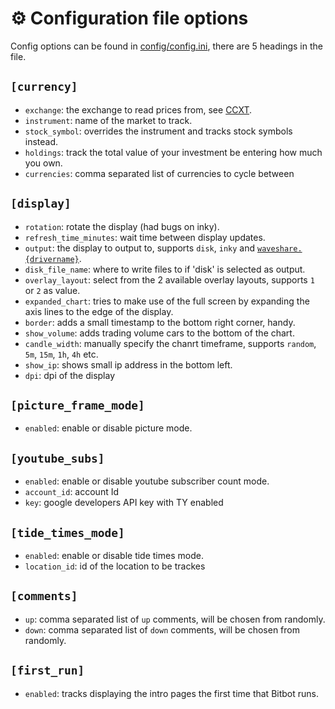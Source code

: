 # ⚙️ Configuration file options
Config options can be found in [config/config.ini](config/config.ini), there are 5 headings in the file.

## `[currency]`
 - `exchange`: the exchange to read prices from, see [CCXT](https://github.com/ccxt/ccxt/wiki/Exchange-Markets).
 - `instrument`: name of the market to track.
 - `stock_symbol`: overrides the instrument and tracks stock symbols instead.
 - `holdings`: track the total value of your investment be entering how much you own.
 - `currencies`: comma separated list of currencies to cycle between
 
## `[display]`
 - `rotation`: rotate the display (had bugs on inky).
 - `refresh_time_minutes`: wait time between display updates.
 - `output`: the display to output to, supports `disk`, `inky` and [`waveshare.{drivername}`](https://github.com/waveshare/e-Paper/tree/master/RaspberryPi_JetsonNano/python/lib/waveshare_epd).
 - `disk_file_name`: where to write files to if 'disk' is selected as output.
 - `overlay_layout`: select from the 2 available overlay layouts, supports `1` or `2` as value.
 - `expanded_chart`: tries to make use of the full screen by expanding the axis lines to the edge of the display.
 - `border`: adds a small timestamp to the bottom right corner, handy.
 - `show_volume`: adds trading volume cars to the bottom of the chart.
 - `candle_width`: manually specify the chanrt timeframe, supports `random`, `5m`, `15m`, `1h`, `4h` etc.
 - `show_ip`: shows small ip address in the bottom left.
 - `dpi`: dpi of the display
 
## `[picture_frame_mode]`
 - `enabled`: enable or disable picture mode.
 
## `[youtube_subs]`
 - `enabled`: enable or disable youtube subscriber count mode.
 - `account_id`: account Id
 - `key`: google developers API key with TY enabled

## `[tide_times_mode]`
 - `enabled`: enable or disable tide times mode.
 - `location_id`: id of the location to be trackes

## `[comments]`
 - `up`: comma separated list of `up` comments, will be chosen from randomly.
 - `down`: comma separated list of `down` comments, will be chosen from randomly.

## `[first_run]`
 - `enabled`: tracks displaying the intro pages the first time that Bitbot runs.